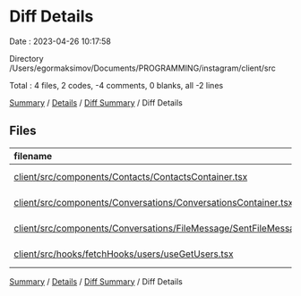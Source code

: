 # Diff Details

Date : 2023-04-26 10:17:58

Directory /Users/egormaksimov/Documents/PROGRAMMING/instagram/client/src

Total : 4 files,  2 codes, -4 comments, 0 blanks, all -2 lines

[Summary](results.md) / [Details](details.md) / [Diff Summary](diff.md) / Diff Details

## Files
| filename | language | code | comment | blank | total |
| :--- | :--- | ---: | ---: | ---: | ---: |
| [client/src/components/Contacts/ContactsContainer.tsx](/client/src/components/Contacts/ContactsContainer.tsx) | TypeScript JSX | 1 | -1 | 0 | 0 |
| [client/src/components/Conversations/ConversationsContainer.tsx](/client/src/components/Conversations/ConversationsContainer.tsx) | TypeScript JSX | 0 | -3 | 0 | -3 |
| [client/src/components/Conversations/FileMessage/SentFileMessages.tsx](/client/src/components/Conversations/FileMessage/SentFileMessages.tsx) | TypeScript JSX | -1 | 0 | 0 | -1 |
| [client/src/hooks/fetchHooks/users/useGetUsers.tsx](/client/src/hooks/fetchHooks/users/useGetUsers.tsx) | TypeScript JSX | 2 | 0 | 0 | 2 |

[Summary](results.md) / [Details](details.md) / [Diff Summary](diff.md) / Diff Details